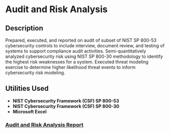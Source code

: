 <h1>Audit and Risk Analysis</h1>

<h2>Description</h2>
Prepared, executed, and reported on audit of subset of NIST SP 800-53 cybersecurity controls to include interview, document review, and testing of systems to support compliance audit activities. Semi-quantitatively analyzed cybersecurity risk using NIST SP 800-30 methodology to identify the highest risk weaknesses for a system. Executed threat modeling exercise to determine higher likelihood threat events to inform cybersecurity risk modeling. 

<br />


<h2>Utilities Used</h2>

- <b>NIST Cybersecurity Framework (CSF) SP 800-53</b>
- <b>NIST Cybersecurity Framework (CSF) SP 800-30</b> 
- <b>Microsoft Excel</b>


<h3><a href="https://github.com/arielbethea/AuditRiskAnalysis/blob/main/ARIEL%20BETHEA%20SIMPLY%20CYBER%20GRC%20ANALYST%20AUDIT%20.pdf" align="left">Audit and Risk Analysis Report</a></h3>
</p>

<!--
 ```diff
- text in red
+ text in green
! text in orange
# text in gray
@@ text in purple (and bold)@@
```
--!>
